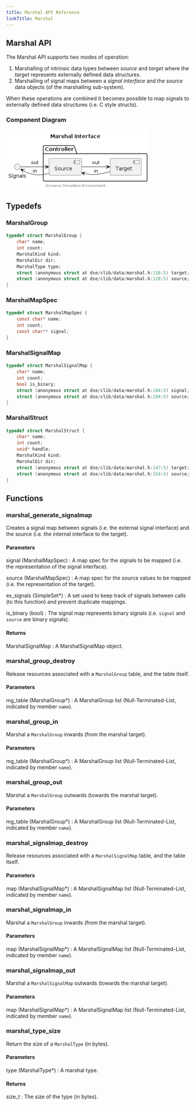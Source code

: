 ```yaml
---
title: Marshal API Reference
linkTitle: Marshal
---
```

## Marshal API


The Marshal API supports two modes of operation:

1. Marshalling of intrinsic data types between _source_ and _target_ where the
   _target_ represents externally defined data structures.
2. Marshalling of signal maps between a _signal interface_ and the _source_
   data objects (of the marshalling sub-system).

When these operations are combined it becomes possible to map signals to
externally defined data structures (i.e. C style structs).


### Component Diagram

<div hidden>

```
@startuml data-marshal-interface

skinparam nodesep 55
skinparam ranksep 40

title Marshal Interface

interface "Signals" as sig
package "Controller" {
    component "Source" as sou
    component "Target" as tar
}

sig -right-> sou : out
sig <-right- sou : in
sou -right-> tar : out
sou <-right- tar : in

center footer Dynamic Simulation Environment

@enduml
```

</div>

![](data-marshal-interface.png)



## Typedefs

### MarshalGroup

```c
typedef struct MarshalGroup {
    char* name;
    int count;
    MarshalKind kind;
    MarshalDir dir;
    MarshalType type;
    struct (anonymous struct at dse/clib/data/marshal.h:116:5) target;
    struct (anonymous struct at dse/clib/data/marshal.h:128:5) source;
}
```

### MarshalMapSpec

```c
typedef struct MarshalMapSpec {
    const char* name;
    int count;
    const char** signal;
}
```

### MarshalSignalMap

```c
typedef struct MarshalSignalMap {
    char* name;
    int count;
    bool is_binary;
    struct (anonymous struct at dse/clib/data/marshal.h:184:5) signal;
    struct (anonymous struct at dse/clib/data/marshal.h:194:5) source;
}
```

### MarshalStruct

```c
typedef struct MarshalStruct {
    char* name;
    int count;
    void* handle;
    MarshalKind kind;
    MarshalDir dir;
    struct (anonymous struct at dse/clib/data/marshal.h:147:5) target;
    struct (anonymous struct at dse/clib/data/marshal.h:154:5) source;
}
```

## Functions

### marshal_generate_signalmap

Creates a signal map between signals (i.e. the external signal interface) and
the source (i.e. the internal interface to the target).

#### Parameters

signal (MarshalMapSpec)
: A map spec for the signals to be mapped (i.e. the representation of the signal
interface).

source (MarshalMapSpec)
: A map spec for the source values to be mapped (i.e. the representation of the
target).

ex_signals (SimpleSet*)
: A set used to keep track of signals between calls (to this function) and
prevent duplicate mappings.

is_binary (bool)
: The signal map represents binary signals (i.e. `signal` and `source` are
binary signals).

#### Returns

MarshalSignalMap
: A MarshalSignalMap object.



### marshal_group_destroy

Release resources associated with a `MarshalGroup` table, and the table itself.

#### Parameters

mg_table (MarshalGroup*)
: A MarshalGroup list (Null-Terminated-List, indicated by member `name`).



### marshal_group_in

Marshal a `MarshalGroup` inwards (from the marshal target).

#### Parameters

mg_table (MarshalGroup*)
: A MarshalGroup list (Null-Terminated-List, indicated by member `name`).



### marshal_group_out

Marshal a `MarshalGroup` outwards (towards the marshal target).

#### Parameters

mg_table (MarshalGroup*)
: A MarshalGroup list (Null-Terminated-List, indicated by member `name`).



### marshal_signalmap_destroy

Release resources associated with a `MarshalSignalMap` table, and the table
itself.

#### Parameters

map (MarshalSignalMap*)
: A MarshalSignalMap list (Null-Terminated-List, indicated by member `name`).



### marshal_signalmap_in

Marshal a `MarshalGroup` inwards (from the marshal target).

#### Parameters

map (MarshalSignalMap*)
: A MarshalSignalMap list (Null-Terminated-List, indicated by member `name`).



### marshal_signalmap_out

Marshal a `MarshalSignalMap` outwards (towards the marshal target).

#### Parameters

map (MarshalSignalMap*)
: A MarshalSignalMap list (Null-Terminated-List, indicated by member `name`).



### marshal_type_size

Return the size of a `MarshalType` (in bytes).

#### Parameters

type (MarshalType*)
: A marshal type.

#### Returns

size_t
: The size of the type (in bytes).



